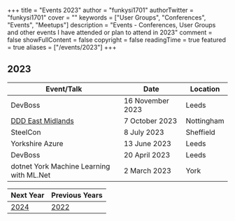 +++
title = "Events 2023"
author = "funkysi1701"
authorTwitter = "funkysi1701"
cover = ""
keywords = ["User Groups", "Conferences", "Events", "Meetups"]
description = "Events - Conferences, User Groups and other events I have attended or plan to attend in 2023"
comment = false
showFullContent = false
copyright = false
readingTime = true
featured = true
aliases = ["/events/2023"]
+++

## 2023

| Event/Talk                                         | Date             | Location   |
|----------------------------------------------------|------------------|------------|
| DevBoss                                            | 16 November 2023 | Leeds      |
| [DDD East Midlands](/posts/2023/ddd-east-midlands) | 7 October 2023   | Nottingham |
| SteelCon                                           | 8 July 2023      | Sheffield  |
| Yorkshire Azure                                    | 13 June 2023     | Leeds      |
| DevBoss                                            | 20 April 2023    | Leeds      |
| dotnet York Machine Learning with ML.Net           | 2 March 2023     | York       |

| Next Year         | Previous Years                       |
|-------------------|--------------------------------------|
| [2024](/events/2024) | [2022](/events/2022) |
